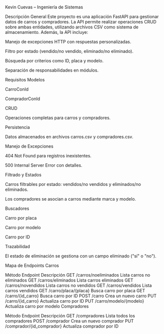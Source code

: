 Kevin Cuevas – Ingeniería de Sistemas

Descripción General
Este proyecto es una aplicación FastAPI para gestionar datos de carros y compradores. La API permite realizar operaciones CRUD sobre ambas entidades, utilizando archivos CSV como sistema de almacenamiento.
Además, la API incluye:

Manejo de excepciones HTTP con respuestas personalizadas.

Filtro por estado (vendido/no vendido, eliminado/no eliminado).

Búsqueda por criterios como ID, placa y modelo.

Separación de responsabilidades en módulos.

Requisitos
Modelos

CarroConId

CompradorConId

CRUD

Operaciones completas para carros y compradores.

Persistencia

Datos almacenados en archivos carros.csv y compradores.csv.

Manejo de Excepciones

404 Not Found para registros inexistentes.

500 Internal Server Error con detalles.

Filtrado y Estados

Carros filtrables por estado: vendidos/no vendidos y eliminados/no eliminados.

Los compradores se asocian a carros mediante marca y modelo.

Buscadores

Carro por placa

Carro por modelo

Carro por ID

Trazabilidad

El estado de eliminación se gestiona con un campo eliminado ("sí" o "no").

Mapa de Endpoints
Carros

Método	Endpoint	Descripción
GET	/carros/noeliminados	Lista carros no eliminados
GET	/carros/eliminados	Lista carros eliminados
GET	/carros/novendidos	Lista carros no vendidos
GET	/carros/vendidos	Lista carros vendidos
GET	/carro/placa/{placa}	Busca carro por placa
GET /carro/{id_carro}	Busca carro por ID
POST /carro	Crea un nuevo carro
PUT	/carro/{id_carro}	Actualiza carro por ID
PUT	/carro/modelo/{modelo}	Actualiza carro por modelo
Compradores

Método	Endpoint	Descripción
GET	/compradores	Lista todos los compradores
POST	/comprador	Crea un nuevo comprador
PUT	/comprador/{id_comprador}	Actualiza comprador por ID